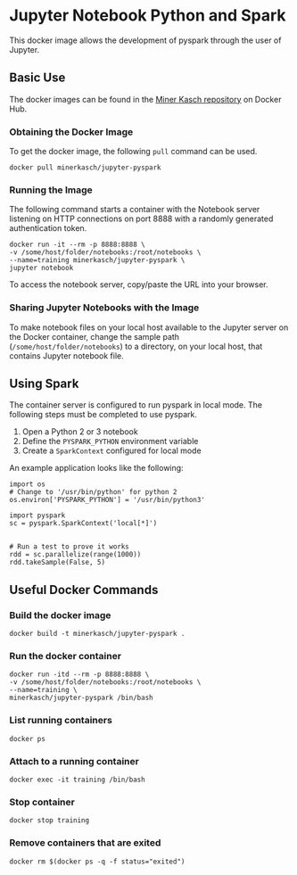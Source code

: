 # Jupyter Notebook Python and Spark

This docker image allows the development of pyspark through the user of Jupyter.

## Basic Use

The docker images can be found in the [Miner Kasch repository](https://hub.docker.com/r/minerkasch/jupyter-pyspark/) on Docker Hub.

### Obtaining the Docker Image

To get the docker image, the following `pull` command can be used.

    docker pull minerkasch/jupyter-pyspark


### Running the Image

The following command starts a container with the Notebook server listening on HTTP connections on port 8888 with a randomly generated authentication token.

    docker run -it --rm -p 8888:8888 \
    -v /some/host/folder/notebooks:/root/notebooks \
    --name=training minerkasch/jupyter-pyspark \
    jupyter notebook

To access the notebook server, copy/paste the URL into your browser.


### Sharing Jupyter Notebooks with the Image

To make notebook files on your local host available to the Jupyter server on the Docker container, change the sample path (`/some/host/folder/notebooks`) to a directory, on your local host, that contains Jupyter notebook file.


## Using Spark

The container server is configured to run pyspark in local mode. The following steps must be completed to use pyspark.

1. Open a Python 2 or 3 notebook
2. Define the `PYSPARK_PYTHON` environment variable
3. Create a `SparkContext` configured for local mode

An example application looks like the following: 

    import os
    # Change to '/usr/bin/python' for python 2
    os.environ['PYSPARK_PYTHON'] = '/usr/bin/python3'

    import pyspark
    sc = pyspark.SparkContext('local[*]')


    # Run a test to prove it works
    rdd = sc.parallelize(range(1000))
    rdd.takeSample(False, 5)


## Useful Docker Commands


### Build the docker image

    docker build -t minerkasch/jupyter-pyspark .


### Run the docker container

    docker run -itd --rm -p 8888:8888 \
    -v /some/host/folder/notebooks:/root/notebooks \
    --name=training \
    minerkasch/jupyter-pyspark /bin/bash


### List running containers
    
    docker ps


### Attach to a running container

    docker exec -it training /bin/bash


### Stop container

    docker stop training


### Remove containers that are exited

    docker rm $(docker ps -q -f status="exited")
